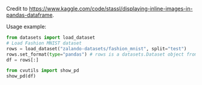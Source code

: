 Credit to https://www.kaggle.com/code/stassl/displaying-inline-images-in-pandas-dataframe.

Usage example:
```python
from datasets import load_dataset
# Load Fashion MNIST dataset
rows = load_dataset("zalando-datasets/fashion_mnist", split="test")
rows.set_format(type="pandas") # rows is a datasets.Dataset object from Hugging Face
df = rows[:]

from cvutils import show_pd
show_pd(df)
```